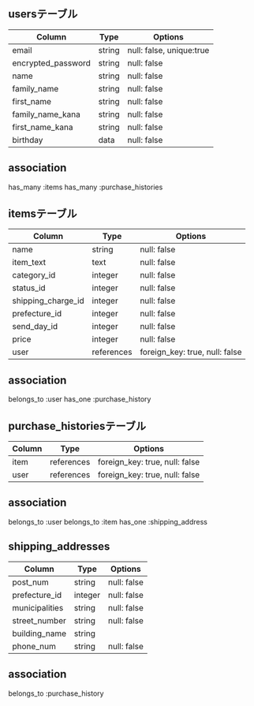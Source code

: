 ## usersテーブル
 
| Column             | Type      | Options                  |
| ------------------ | --------- | ------------------------ |
| email              | string    | null: false, unique:true |
| encrypted_password | string    | null: false              |
| name               | string    | null: false              |
| family_name        | string    | null: false              |
| first_name         | string    | null: false              |
| family_name_kana   | string    | null: false              |
| first_name_kana    | string    | null: false              |
| birthday           | data      | null: false              |

## association
has_many :items
has_many :purchase_histories

 
## itemsテーブル


| Column              | Type       | Options                        |
| ------------------- | ---------- | ------------------------------ |
| name                | string     | null: false                    |
| item_text           | text       | null: false                    |
| category_id         | integer    | null: false                    |
| status_id           | integer    | null: false                    |
| shipping_charge_id  | integer    | null: false                    |
| prefecture_id       | integer    | null: false                    |
| send_day_id         | integer    | null: false                    |
| price               | integer    | null: false                    |
| user                | references | foreign_key: true, null: false |

 ## association
 belongs_to :user
 has_one :purchase_history


## purchase_historiesテーブル


| Column     | Type       | Options                        |
| ---------- | ---------- | ------------------------------ |
| item       | references | foreign_key: true, null: false |
| user       | references | foreign_key: true, null: false |

## association
belongs_to :user
belongs_to :item
has_one :shipping_address

## shipping_addresses


| Column         | Type       | Options                |
| -------------- | ---------- | ---------------------- |
| post_num       | string     | null: false            |
| prefecture_id  | integer    | null: false            |
| municipalities | string     | null: false            |
| street_number  | string     | null: false            |
| building_name  | string     |                        |
| phone_num      | string     | null: false            |

## association
belongs_to :purchase_history